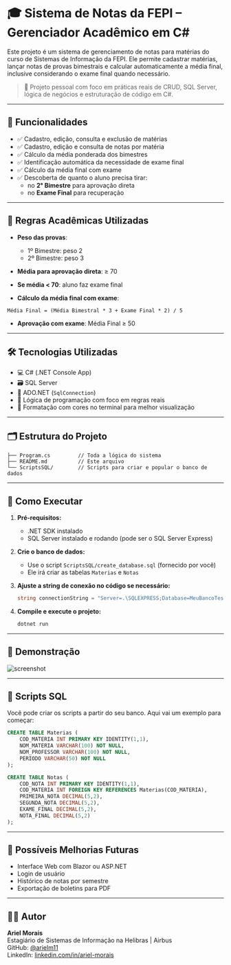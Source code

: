﻿# 🎓 Sistema de Notas da FEPI – Gerenciador Acadêmico em C#

Este projeto é um sistema de gerenciamento de notas para matérias do curso de Sistemas de Informação da FEPI. Ele permite cadastrar matérias, lançar notas de provas bimestrais e calcular automaticamente a média final, inclusive considerando o exame final quando necessário.

> 📌 Projeto pessoal com foco em práticas reais de CRUD, SQL Server, lógica de negócios e estruturação de código em C#.

---

## 🚀 Funcionalidades

- ✅ Cadastro, edição, consulta e exclusão de matérias
- ✅ Cadastro, edição e consulta de notas por matéria
- ✅ Cálculo da média ponderada dos bimestres
- ✅ Identificação automática da necessidade de exame final
- ✅ Cálculo da média final com exame
- ✅ Descoberta de quanto o aluno precisa tirar:
  - no **2° Bimestre** para aprovação direta
  - no **Exame Final** para recuperação

---

## 🧠 Regras Acadêmicas Utilizadas

- **Peso das provas**:
  - 1º Bimestre: peso 2
  - 2º Bimestre: peso 3

- **Média para aprovação direta**: ≥ 70  
- **Se média < 70**: aluno faz exame final

- **Cálculo da média final com exame**:
```
Média Final = (Média Bimestral * 3 + Exame Final * 2) / 5
```

- **Aprovação com exame**: Média Final ≥ 50

---

## 🛠 Tecnologias Utilizadas

- 💻 C# (.NET Console App)
- 🗃️ SQL Server
- 🔌 ADO.NET (`SqlConnection`)
- 🧮 Lógica de programação com foco em regras reais
- 🎨 Formatação com cores no terminal para melhor visualização

---

## 🗂️ Estrutura do Projeto

```
├── Program.cs         // Toda a lógica do sistema
├── README.md          // Este arquivo
└── ScriptsSQL/        // Scripts para criar e popular o banco de dados
```

---

## 🧪 Como Executar

1. **Pré-requisitos:**
   - .NET SDK instalado
   - SQL Server instalado e rodando (pode ser o SQL Server Express)

2. **Crie o banco de dados:**
   - Use o script `ScriptsSQL/create_database.sql` (fornecido por você)
   - Ele irá criar as tabelas `Materias` e `Notas`

3. **Ajuste a string de conexão no código se necessário:**
   ```csharp
   string connectionString = "Server=.\SQLEXPRESS;Database=MeuBancoTeste;Trusted_Connection=True;TrustServerCertificate=True";
   ```

4. **Compile e execute o projeto:**
   ```bash
   dotnet run
   ```

---

## 📸 Demonstração

![screenshot](https://via.placeholder.com/800x200.png?text=Insira+uma+print+do+terminal+com+o+menu+rodando+bonito)

---

## 📁 Scripts SQL

Você pode criar os scripts a partir do seu banco. Aqui vai um exemplo para começar:

```sql
CREATE TABLE Materias (
    COD_MATERIA INT PRIMARY KEY IDENTITY(1,1),
    NOM_MATERIA VARCHAR(100) NOT NULL,
    NOM_PROFESSOR VARCHAR(100) NOT NULL,
    PERIODO VARCHAR(50) NOT NULL
);

CREATE TABLE Notas (
    COD_NOTA INT PRIMARY KEY IDENTITY(1,1),
    COD_MATERIA INT FOREIGN KEY REFERENCES Materias(COD_MATERIA),
    PRIMEIRA_NOTA DECIMAL(5,2),
    SEGUNDA_NOTA DECIMAL(5,2),
    EXAME_FINAL DECIMAL(5,2),
    NOTA_FINAL DECIMAL(5,2)
);
```

---

## 📌 Possíveis Melhorias Futuras

- Interface Web com Blazor ou ASP.NET
- Login de usuário
- Histórico de notas por semestre
- Exportação de boletins para PDF

---

## 👨‍💻 Autor

**Ariel Morais**  
Estagiário de Sistemas de Informação na Helibras | Airbus  
GitHub: [@arielm11](https://github.com/arielm11)  
LinkedIn: [linkedin.com/in/ariel-morais](https://www.linkedin.com/in/ariel-morais/)